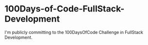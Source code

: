 # 100Days-of-Code-FullStack-Development
I'm publicly committing to the 100DaysOfCode Challenge in FullStack Development. 
